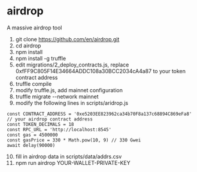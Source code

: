 # airdrop
A massive airdrop tool

1. git clone https://github.com/en/airdrop.git
2. cd airdrop
3. npm install
4. npm install -g truffle
5. edit migrations/2_deploy_contracts.js, replace 0xfFF9C805F14E34664ADDC108a30BCC2034cA4a87 to your token contract address
6. truffle compile
7. modify truffle.js, add mainnet configuration
8. truffle migrate --network mainnet
9. modify the following lines in scripts/aridrop.js
```
const CONTRACT_ADDRESS = '0xe5203EE823962ca34b70F8a137c68894C869eFa8' // your airdrop contract address
const TOKEN_DECIMALS = 18
const RPC_URL = 'http://localhost:8545' 
const gas = 4500000
const gasPrice = 330 * Math.pow(10, 9) // 330 Gwei
await delay(90000)
```
10. fill in airdrop data in scripts/data/addrs.csv
11. npm run airdrop YOUR-WALLET-PRIVATE-KEY
